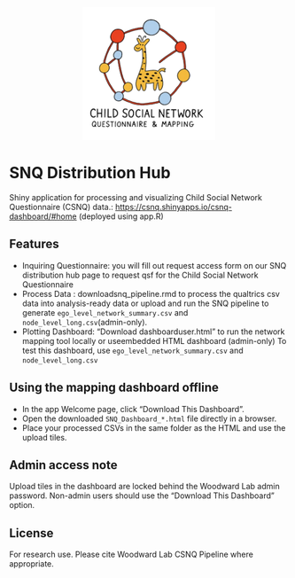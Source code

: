 <p align="center">
  <img src="https://raw.githubusercontent.com/bethanyou/Child-Social-Network-Questionnaire/135c61cc0d8aceadfe725e3a689be35eae3b49d9/logo3-removebg-preview.png" 
       alt="Child Social Network Questionnaire Logo" 
       width="240">
</p>

# SNQ Distribution Hub 
Shiny application for processing and visualizing Child Social Network Questionnaire (CSNQ) data.: https://csnq.shinyapps.io/csnq-dashboard/#home (deployed using app.R)



## Features
- Inquiring Questionnaire: you will fill out request access form on our SNQ distribution hub page to request qsf for the Child Social Network Questionnaire 
- Process Data : downloadsnq_pipeline.rmd to process the qualtrics csv data into analysis-ready data or upload and run the SNQ pipeline to generate `ego_level_network_summary.csv` and `node_level_long.csv`(admin-only).
- Plotting Dashboard: “Download dashboarduser.html” to run the network mapping tool locally or useembedded HTML dashboard (admin-only) To test this dashboard, use `ego_level_network_summary.csv` and `node_level_long.csv`
  

## Using the mapping dashboard offline

- In the app Welcome page, click “Download This Dashboard”.
- Open the downloaded `SNQ_Dashboard_*.html` file directly in a browser.
- Place your processed CSVs in the same folder as the HTML and use the upload tiles.


## Admin access note

Upload tiles in the dashboard are locked behind the Woodward Lab admin password. Non-admin users should use the “Download This Dashboard” option.

## License

For research use. Please cite Woodward Lab CSNQ Pipeline where appropriate.
